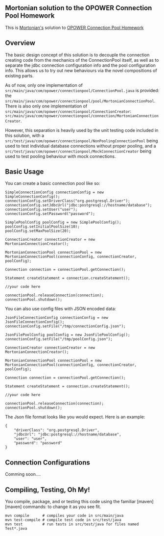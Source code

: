 ## Mortonian solution to the OPOWER Connection Pool Homework

This is [Mortonian's](https://github.com/Mortonian/) solution to [OPOWER Connection Pool Homework](https://github.com/opower/connection_pool_scaffold)

## Overview

The basic design concept of this solution is to decouple the connection creating code from the mechanics of the ConnectionPool itself, as well as to separate the jdbc connection configuration info and the pool configuration info.  This allows us to try out new behaviours via the novel compositions of existing parts.

As of now, only one implementation of `src/main/java/com/opower/connectionpool/ConnectionPool.java` is provided: the `src/main/java/com/opower/connectionpool/pool/MortonianConnectionPool`.  There is also only one implementation of `src/main/java/com/opower/connectionpool/ConnectionCreator`: `src/main/java/com/opower/connectionpool/connection/MortonianConnectionCreator`.

However, this separation is heavily used by the unit testing code included in this solution, with a `src/test/java/com/opower/connectionpool/NonPoolingConnectionPool` being used to test individual database connections without proper pooling, and a `src/test/java/com/opower/connectionpool/MockConnectionCreator` being used to test pooling behaviour with mock connections.  

## Basic Usage

You can create a basic connection pool like so:

    SimpleConnectionConfig connectionConfig = new SimpleConnectionConfig();
    connectionConfig.setDriverClass("org.postgresql.Driver");
    connectionConfig.setJdbcUrl("jdbc:postgresql://hostname/database");
    connectionConfig.setUser("user");
    connectionConfig.setPassword("password");
    
    SimplePoolConfig poolConfig = new SimplePoolConfig();
    poolConfig.setInitialPoolSize(10);
    poolConfig.setMaxPoolSize(20);
    
    ConnectionCreator connectionCreator = new MortonianConnectionCreator();
    
    MortonianConnectionPool connectionPool = new MortonianConnectionPool(connectionConfig, connectionCreator, poolConfig);
    
    Connection connection = connectionPool.getConnection();
    
    Statement createStatement = connection.createStatement();
    
    //your code here
    
    connectionPool.releaseConnection(connection);
    connectionPool.shutdown(); 
    
You can also use config files with JSON encoded data:

    JsonFileConnectionConfig connectionConfig = new JsonFileConnectionConfig();
    connectionConfig.setFile("/tmp/connectionConfig.json");
    
    JsonFilePoolConfig poolConfig = new JsonFilePoolConfig();
    connectionConfig.setFile("/tmp/poolConfig.json");
    
    ConnectionCreator connectionCreator = new MortonianConnectionCreator();
    
    MortonianConnectionPool connectionPool = new MortonianConnectionPool(connectionConfig, connectionCreator, poolConfig);
    
    Connection connection = connectionPool.getConnection();
    
    Statement createStatement = connection.createStatement();
    
    //your code here
    
    connectionPool.releaseConnection(connection);
    connectionPool.shutdown(); 

The Json file format looks like you would expect.  Here is an example:
    
    {
        "driverClass": "org.postgresql.Driver",
        "jdbcUrl": "jdbc:postgresql://hostname/database",
        "user": "user",
        "password": "password" 
    }

## Connection Configurations

Comming soon....

## Compiling, Testing, Oh My!

You compile, package, and or testing this code using the familiar [maven][maven] commands:
to change it as you see fit.

    mvn compile      # compiles your code in src/main/java
    mvn test-compile # compile test code in src/test/java
    mvn test         # run tests in src/test/java for files named Test*.java


